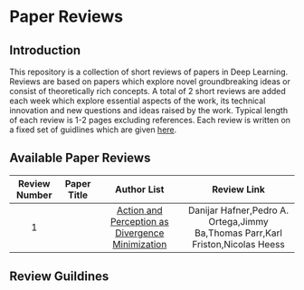 # Paper Reviews

## Introduction
This repository is a collection of short reviews of papers in Deep Learning. Reviews are based on papers which explore novel groundbreaking ideas or consist of theoretically rich concepts. A total of 2 short reviews are added each week which explore essential aspects of the work, its technical innovation and new questions and ideas raised by the work. Typical length of each review is 1-2 pages excluding references. Each review is written on a fixed set of guidlines which are given [here](#guidlines).

## Available Paper Reviews

|Review Number|Paper Title|Author List|Review Link|
|:-----------:|:---------:|:---------:|:---------:|
|1||[Action and Perception as Divergence Minimization](https://arxiv.org/pdf/2009.01791.pdf)|Danijar Hafner,Pedro A. Ortega,Jimmy Ba,Thomas Parr,Karl Friston,Nicolas Heess|-|

## <a name="guidlines"></a>Review Guildines

